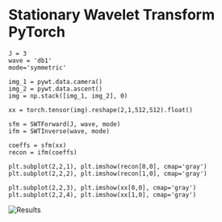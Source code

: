 # Stationary Wavelet Transform PyTorch 

```
J = 3
wave = 'db1'
mode='symmetric'

img_1 = pywt.data.camera()
img_2 = pywt.data.ascent()
img = np.stack([img_1, img_2], 0)

xx = torch.tensor(img).reshape(2,1,512,512).float()

sfm = SWTForward(J, wave, mode)
ifm = SWTInverse(wave, mode)

coeffs = sfm(xx)
recon = ifm(coeffs)

plt.subplot(2,2,1), plt.imshow(recon[0,0], cmap='gray')
plt.subplot(2,2,2), plt.imshow(recon[1,0], cmap='gray')

plt.subplot(2,2,3), plt.imshow(xx[0,0], cmap='gray')
plt.subplot(2,2,4), plt.imshow(xx[1,0], cmap='gray')
```

![Results](https://qgpmztmf.github.com/results.png)
